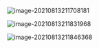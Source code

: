 ![image-20210813211708181](C:\Users\花城\AppData\Roaming\Typora\typora-user-images\image-20210813211708181.png)

![image-20210813211831968](C:\Users\花城\AppData\Roaming\Typora\typora-user-images\image-20210813211831968.png)

![image-20210813211846368](C:\Users\花城\AppData\Roaming\Typora\typora-user-images\image-20210813211846368.png)

